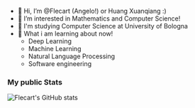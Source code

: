 - 👋 Hi, I’m @Flecart (Angelo!) or Huang Xuanqiang :)
- 👀 I’m interested in Mathematics and Computer Science!
- 🌱 I'm studying Computer Science at University of Bologna
- 💞️ What i am learning about now! 
  - Deep Learning
  - Machine Learning
  - Natural Language Processing
  - Software engineering
### My public Stats
![Flecart's GitHub stats](https://github-readme-stats.zohan.tech/api?username=flecart&show_icons=true&hide=stars)

